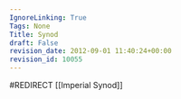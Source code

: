 ```yaml
---
IgnoreLinking: True
Tags: None
Title: Synod
draft: False
revision_date: 2012-09-01 11:40:24+00:00
revision_id: 10055
---
```


#REDIRECT [[Imperial Synod]]